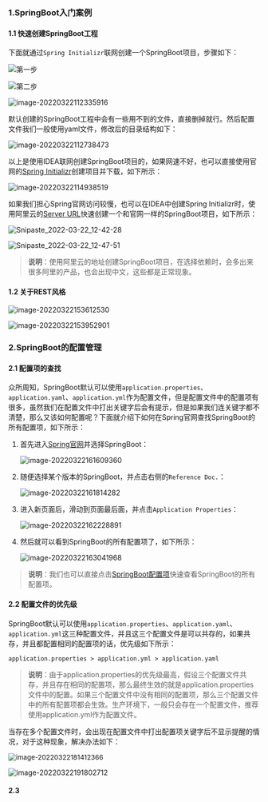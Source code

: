 ### 1.SpringBoot入门案例

#### 1.1 快速创建SpringBoot工程

下面就通过`Spring Initializr`联网创建一个SpringBoot项目，步骤如下：

![第一步](https://cdn.jsdelivr.net/gh/gongcqq/FigureBed@main/Image/Typora/20220322191936.jpg) 

![第二步](https://cdn.jsdelivr.net/gh/gongcqq/FigureBed@main/Image/Typora/20220322191946.jpg) 

![image-20220322112335916](https://cdn.jsdelivr.net/gh/gongcqq/FigureBed@main/Image/Typora/20220322192004.png) 

默认创建的SpringBoot工程中会有一些用不到的文件，直接删掉就行。然后配置文件我们一般使用yaml文件，修改后的目录结构如下：

![image-20220322112738473](https://cdn.jsdelivr.net/gh/gongcqq/FigureBed@main/Image/Typora/20220322192013.png) 

以上是使用IDEA联网创建SpringBoot项目的，如果网速不好，也可以直接使用官网的[Spring Initializr](https://start.spring.io/)创建项目并下载，如下所示：

![image-20220322114938519](https://cdn.jsdelivr.net/gh/gongcqq/FigureBed@main/Image/Typora/20220322192019.png) 

如果我们担心Spring官网访问较慢，也可以在IDEA中创建Spring Initializr时，使用阿里云的[Server URL](https://start.aliyun.com/)快速创建一个和官网一样的SpringBoot项目，如下所示：

![Snipaste_2022-03-22_12-42-28](https://cdn.jsdelivr.net/gh/gongcqq/FigureBed@main/Image/Typora/20220322192025.jpg) 

![Snipaste_2022-03-22_12-47-51](https://cdn.jsdelivr.net/gh/gongcqq/FigureBed@main/Image/Typora/20220322192031.jpg) 

> **说明**：使用阿里云的地址创建SpringBoot项目，在选择依赖时，会多出来很多阿里的产品，也会出现中文，这些都是正常现象。

#### 1.2 关于REST风格

![image-20220322153612530](https://cdn.jsdelivr.net/gh/gongcqq/FigureBed@main/Image/Typora/20220322192038.png) 

![image-20220322153952901](https://cdn.jsdelivr.net/gh/gongcqq/FigureBed@main/Image/Typora/20220322192049.png) 

### 2.SpringBoot的配置管理

#### 2.1 配置项的查找

众所周知，SpringBoot默认可以使用`application.properties`、`application.yaml`、`application.yml`作为配置文件，但是配置文件中的配置项有很多，虽然我们在配置文件中打出关键字后会有提示，但是如果我们连关键字都不清楚，那么又该如何配置呢？下面就介绍下如何在Spring官网查找SpringBoot的所有配置项，如下所示：

1. 首先进入[Spring官网](https://spring.io/)并选择SpringBoot：

   ![image-20220322161609360](https://cdn.jsdelivr.net/gh/gongcqq/FigureBed@main/Image/Typora/20220322192059.png) 

2. 随便选择某个版本的SpringBoot，并点击右侧的`Reference Doc.`：

   ![image-20220322161814282](https://cdn.jsdelivr.net/gh/gongcqq/FigureBed@main/Image/Typora/20220322192104.png) 

3. 进入新页面后，滑动到页面最后面，并点击`Application Properties`：

   ![image-20220322162228891](https://cdn.jsdelivr.net/gh/gongcqq/FigureBed@main/Image/Typora/20220322192113.png) 

4. 然后就可以看到SpringBoot的所有配置项了，如下所示：

   ![image-20220322163041968](https://cdn.jsdelivr.net/gh/gongcqq/FigureBed@main/Image/Typora/20220322192122.png)  

> **说明**：我们也可以直接点击[SpringBoot配置项](https://docs.spring.io/spring-boot/docs/current/reference/html/application-properties.html#appendix.application-properties)快速查看SpringBoot的所有配置项。

#### 2.2 配置文件的优先级

SpringBoot默认可以使用`application.properties`、`application.yaml`、`application.yml`这三种配置文件，并且这三个配置文件是可以共存的，如果共存，并且都配置相同的配置项的话，优先级如下所示：

```properties
application.properties > application.yml > application.yaml
```

> **说明**：由于application.properties的优先级最高，假设三个配置文件共存，并且存在相同的配置项，那么最终生效的就是application.properties文件中的配置。如果三个配置文件中没有相同的配置项，那么三个配置文件中的所有配置项都会生效。生产环境下，一般只会存在一个配置文件，推荐使用application.yml作为配置文件。

当存在多个配置文件时，会出现在配置文件中打出配置项关键字后不显示提醒的情况，对于这种现象，解决办法如下：

<img src="https://cdn.jsdelivr.net/gh/gongcqq/FigureBed@main/Image/Typora/20220322192136.png" alt="image-20220322181412366" style="zoom:95%;" /> 

![image-20220322191802712](https://cdn.jsdelivr.net/gh/gongcqq/FigureBed@main/Image/Typora/20220322192142.png) 

#### 2.3 





















